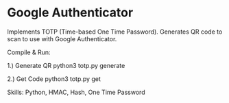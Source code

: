 # Google Authenticator

Implements TOTP (Time-based One Time Password). Generates QR code to scan to use with Google Authenticator.

Compile & Run:

1.) Generate QR
  python3 totp.py generate
  
2.) Get Code
  python3 totp.py get

Skills: Python, HMAC, Hash, One Time Password
